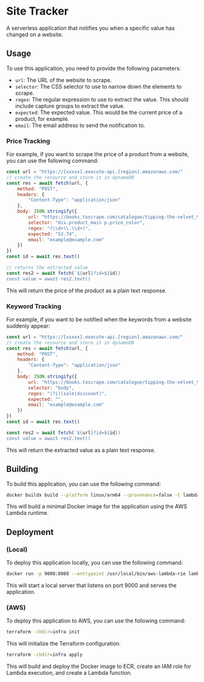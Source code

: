 # Site Tracker

A serverless application that notifies you when a specific value has changed on a website.

## Usage

To use this application, you need to provide the following parameters:

- `url`: The URL of the website to scrape.
- `selector`: The CSS selector to use to narrow down the elements to scrape.
- `regex`: The regular expression to use to extract the value. This should include capture groups to extract the value.
- `expected`: The expected value. This would be the current price of a product, for example.
- `email`: The email address to send the notification to.

### Price Tracking

For example, if you want to scrape the price of a product from a website, you can use the following command:

```javascript
const url = "https://[xxxxx].execute-api.[region].amazonaws.com/"
// create the resource and store it in dynamoDB
const res = await fetch(url, {
    method: "POST",
    headers: {
        "Content-Type": "application/json"
    },
    body: JSON.stringify({
        url: "https://books.toscrape.com/catalogue/tipping-the-velvet_999/index.html",
        selector: "div.product_main p.price_color",
        regex: "(\\d+\\.\\d+)",
        expected: "53.74", 
        email: "example@example.com"
    })
})
const id = await res.text()

// returns the extracted value
const res2 = await fetch(`${url}?id=${id})
const value = await res2.text()

```

This will return the price of the product as a plain text response.

### Keyword Tracking

For example, if you want to be notified when the keywords from a website suddenly appear:

```javascript
const url = "https://[xxxxx].execute-api.[region].amazonaws.com/"
// create the resource and store it in dynamoDB
const res = await fetch(url, {
    method: "POST",
    headers: {
        "Content-Type": "application/json"
    },
    body: JSON.stringify({
        url: "https://books.toscrape.com/catalogue/tipping-the-velvet_999/index.html",
        selector: "body",
        regex: "(?i)(sale|discount)",
        expected: "", 
        email: "example@example.com"
    })
})
const id = await res.text()

const res2 = await fetch(`${url}?id=${id})
const value = await res2.text()
```

This will return the extracted value as a plain text response.

## Building

To build this application, you can use the following command:

```bash
docker buildx build --platform linux/arm64 --provenance=false -t lambda:site-tracker .
```
This will build a minimal Docker image for the application using the AWS Lambda runtime.

## Deployment
### (Local)
To deploy this application locally, you can use the following command:

```bash
docker run -p 9000:8080 --entrypoint /usr/local/bin/aws-lambda-rie lambda:site-tracker /var/task/bootstrap
```

This will start a local server that listens on port 9000 and serves the application.

### (AWS)
To deploy this application to AWS, you can use the following command:

```bash
terraform -chdir=infra init
```

This will initialize the Terraform configuration.

```bash
terraform -chdir=infra apply
```
This will build and deploy the Docker image to ECR, create an IAM role for Lambda execution, and create a Lambda function.
